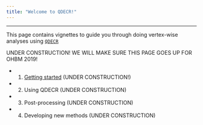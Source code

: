 ```yaml
---
title: "Welcome to QDECR!"
---
```


---

This page contains vignettes to guide you through doing vertex-wise analyses using [`QDECR`](https://github.com/slamballais/QDECR)

UNDER CONSTRUCTION! WE WILL MAKE SURE THIS PAGE GOES UP FOR OHBM 2019!

* 1. [Getting started](01-getting-started.html) (UNDER CONSTRUCTION!)
* 2. Using QDECR (UNDER CONSTRUCTION)
* 3. Post-processing (UNDER CONSTRUCTION)
* 4. Developing new methods (UNDER CONSTRUCTION)